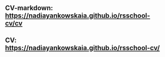 ## CV-markdown: https://nadiayankowskaia.github.io/rsschool-cv/cv
## CV: https://nadiayankowskaia.github.io/rsschool-cv/
